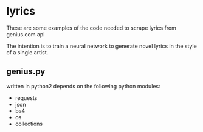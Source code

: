 # lyrics

These are some examples of the code needed to scrape lyrics from genius.com api 

The intention is to train a neural network to generate novel lyrics in the style of a single artist.


## genius.py
written in python2
depends on the following python modules: 
- requests
- json
- bs4
- os
- collections

